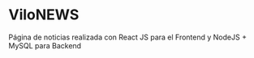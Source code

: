 # ViloNEWS
Página de noticias realizada con React JS para el Frontend y NodeJS + MySQL para Backend
